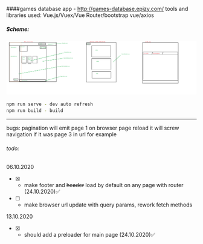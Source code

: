 ####games database app -  http://games-database.epizy.com/
tools and libraries used: Vue.js/Vuex/Vue Router/bootstrap vue/axios
##### Scheme:
![Alt text](src/assets/scheme.png?raw=true "scheme")
```sh
npm run serve - dev auto refresh
npm run build - build
```

****
bugs:
pagination will emit page 1 on browser page reload
it will screw navigation if it was page 3 in url for example

###### todo:
06.10.2020
- [x] - make footer and ~~header~~ load by default on any page with router (24.10.2020)✅
- [ ] - make browser url update with query params, rework fetch methods


13.10.2020

- [x] - should add a preloader for main page (24.10.2020)✅
